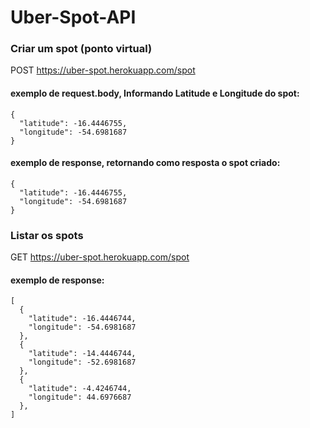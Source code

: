 # Uber-Spot-API


### Criar um spot (ponto virtual)

POST https://uber-spot.herokuapp.com/spot

#### exemplo de request.body, Informando Latitude e Longitude do spot: 

    {
      "latitude": -16.4446755,
      "longitude": -54.6981687
    }
    
#### exemplo de response, retornando como resposta o spot criado:

    {
      "latitude": -16.4446755,
      "longitude": -54.6981687
    }
    
### Listar os spots

GET https://uber-spot.herokuapp.com/spot
    
#### exemplo de response: 

    [
      {
        "latitude": -16.4446744,
        "longitude": -54.6981687
      },
      {
        "latitude": -14.4446744,
        "longitude": -52.6981687
      },
      {
        "latitude": -4.4246744,
        "longitude": 44.6976687
      },
    ]

